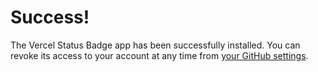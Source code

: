 # Success!

The Vercel Status Badge app has been successfully installed. You can revoke its access to your account at any time
from [your GitHub settings](https://github.com/settings/installations).